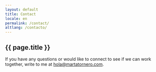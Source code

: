 ```yaml
---
layout: default
title: Contact
locale: en
permalink: /contact/
altlang: /contacto/
---
```


## {{ page.title }}
If you have any questions or would like to connect to see if we can work together, write to me at [hola@martatornero.com](mailto:hola@martatornero.com).
